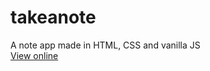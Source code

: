 # takeanote
A note app made in HTML, CSS and vanilla JS
<br>
<a href="https://yerikagiltakeanote.netlify.com/">View online</a>
